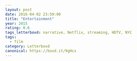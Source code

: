 ```yaml
---
layout: post 
date: 2016-04-02 23:59:00
title: "Entertainment"
year: 2015
rating: 0.6
tags_letterboxd: narrative, Netflix, streaming, HDTV, NYC
tags:
  - film
category: Letterboxd
canonical: https://boxd.it/9gHcx
---
```

